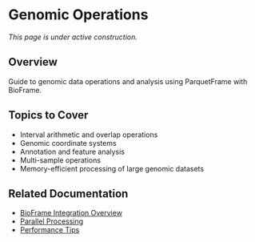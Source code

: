 # Genomic Operations

_This page is under active construction._

## Overview

Guide to genomic data operations and analysis using ParquetFrame with BioFrame.

## Topics to Cover

- Interval arithmetic and overlap operations
- Genomic coordinate systems
- Annotation and feature analysis
- Multi-sample operations
- Memory-efficient processing of large genomic datasets

## Related Documentation

- [BioFrame Integration Overview](index.md)
- [Parallel Processing](parallel.md)
- [Performance Tips](../performance.md)
